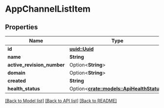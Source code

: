 # AppChannelListItem

## Properties

Name | Type | Description | Notes
------------ | ------------- | ------------- | -------------
**id** | [**uuid::Uuid**](uuid::Uuid.md) |  | 
**name** | **String** |  | 
**active_revision_number** | Option<**String**> |  | [optional]
**domain** | Option<**String**> |  | [optional]
**created** | **String** |  | 
**health_status** | Option<[**crate::models::ApiHealthStatus**](ApiHealthStatus.md)> |  | [optional]

[[Back to Model list]](../README.md#documentation-for-models) [[Back to API list]](../README.md#documentation-for-api-endpoints) [[Back to README]](../README.md)



